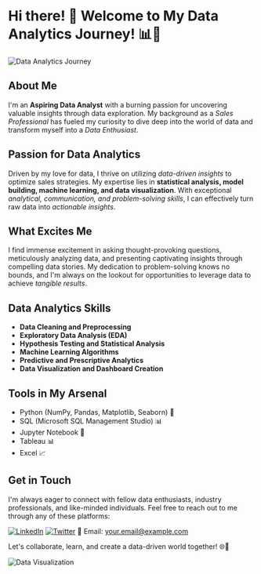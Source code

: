 # Hi there! 👋 Welcome to My Data Analytics Journey! 📊🚀

![Data Analytics Journey](https://your-image-url.com)

## About Me
I'm an **Aspiring Data Analyst** with a burning passion for uncovering valuable insights through data exploration. My background as a *Sales Professional* has fueled my curiosity to dive deep into the world of data and transform myself into a *Data Enthusiast*.

## Passion for Data Analytics
Driven by my love for data, I thrive on utilizing *data-driven insights* to optimize sales strategies. My expertise lies in **statistical analysis, model building, machine learning, and data visualization**. With exceptional *analytical, communication, and problem-solving skills*, I can effectively turn raw data into *actionable insights*.

## What Excites Me
I find immense excitement in asking thought-provoking questions, meticulously analyzing data, and presenting captivating insights through compelling data stories. My dedication to problem-solving knows no bounds, and I'm always on the lookout for opportunities to leverage data to achieve *tangible results*.

## Data Analytics Skills
- **Data Cleaning and Preprocessing**
- **Exploratory Data Analysis (EDA)**
- **Hypothesis Testing and Statistical Analysis**
- **Machine Learning Algorithms**
- **Predictive and Prescriptive Analytics**
- **Data Visualization and Dashboard Creation**

## Tools in My Arsenal
- Python (NumPy, Pandas, Matplotlib, Seaborn) 🐍
- SQL (Microsoft SQL Management Studio) 📊
- Jupyter Notebook 📓
- Tableau 📊
- Excel 📈

## Get in Touch
I'm always eager to connect with fellow data enthusiasts, industry professionals, and like-minded individuals. Feel free to reach out to me through any of these platforms:

[![LinkedIn](https://your-linkedin-icon-url.com)](https://www.linkedin.com/in/your-linkedin-profile/)
[![Twitter](https://your-twitter-icon-url.com)](https://twitter.com/your-twitter-handle)
📧 Email: your.email@example.com

Let's collaborate, learn, and create a data-driven world together! 🌐🚀

![Data Visualization](https://your-background-image-url.com)
